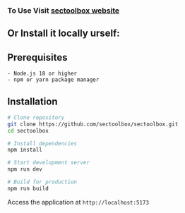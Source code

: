 ### To Use Visit [sectoolbox website](https://sectoolbox.cc/)

## Or Install it locally urself:

## Prerequisites
```
- Node.js 18 or higher
- npm or yarn package manager
```

## Installation

```bash
# Clone repository
git clone https://github.com/sectoolbox/sectoolbox.git
cd sectoolbox

# Install dependencies
npm install

# Start development server
npm run dev

# Build for production
npm run build
```

Access the application at `http://localhost:5173`